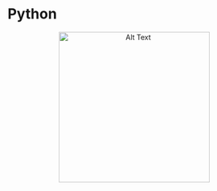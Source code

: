 # Python

<p align="center">
  <img src="https://i0.wp.com/junilearning.com/wp-content/uploads/2020/06/python-programming-language.webp?fit=800%2C800&ssl=1" alt="Alt Text" width="300" height="300">
</p>
